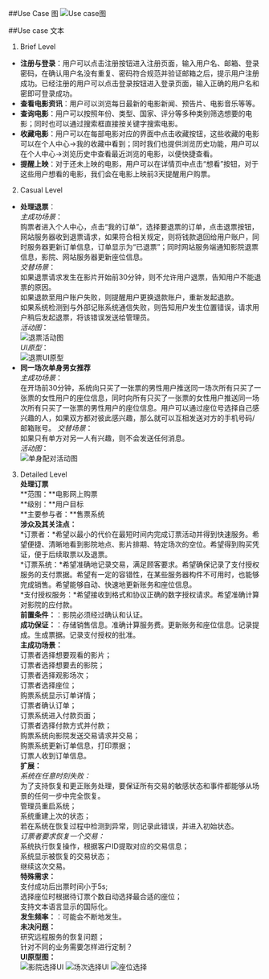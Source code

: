 ##Use Case 图
![Use case图][7]

##Use case 文本

 1. Brief Level
 - **注册与登录**：用户可以点击注册按钮进入注册页面，输入用户名、邮箱、登录密码，在确认用户名没有重复、密码符合规范并验证邮箱之后，提示用户注册成功。已经注册的用户可以点击登录按钮进入登录页面，输入正确的用户名和密即可登录成功。
 - **查看电影资讯**：用户可以浏览每日最新的电影新闻、预告片、电影音乐等等。
 - **查询电影**：用户可以按照年份、类型、国家、评分等多种类别筛选想要的电影；同时也可以通过搜索框直接按关键字搜索电影。
 - **收藏电影**：用户可以在每部电影对应的界面中点击收藏按钮，这些收藏的电影可以在个人中心->我的收藏中看到；同时我们也提供浏览历史功能，用户可以在个人中心->浏览历史中查看最近浏览的电影，以便快捷查看。
 - **提醒上映**：对于还未上映的电影，用户可以在详情页中点击“想看”按钮，对于这些用户想看的电影，我们会在电影上映前3天提醒用户购票。

 2. Casual Level
 - **处理退票**：  
 *主成功场景*：  
 购票者进入个人中心，点击“我的订单”，选择要退票的订单，点击退票按钮，网站服务器收到退票请求，如果符合相关规定，则将钱款退回给用户账户，同时服务器更新订单信息，订单显示为“已退票”；同时网站服务端通知影院退票信息，影院、网站服务器更新座位信息。  
 *交替场景*：  
 如果退票请求发生在影片开始前30分钟，则不允许用户退票，告知用户不能退票的原因。   
 如果退款至用户账户失败，则提醒用户更换退款账户，重新发起退款。  
 如果系统检测到与外部记账系统通信失败，则告知用户发生位置错误，请求用户稍后发起退票，将该错误发送给管理员。  
 *活动图*：  
 ![退票活动图][1]  
 *UI原型*：  
 ![退票UI原型][2]  
 - **同一场次单身男女推荐**  
 *主成功场景*：  
 在开场前30分钟，系统向只买了一张票的男性用户推送同一场次所有只买了一张票的女性用户的座位信息，同时向所有只买了一张票的女性用户推送同一场次所有只买了一张票的男性用户的座位信息。用户可以通过座位号选择自己感兴趣的人，如果双方都对彼此感兴趣，那么就可以互相发送对方的手机号码/邮箱账号。
 *交替场景*：  
 如果只有单方对另一人有兴趣，则不会发送任何消息。  
 *活动图*：  
 ![单身配对活动图][3]  
 3. Detailed Level  
 **处理订票**  
 **范围：**电影网上购票  
 **级别：**用户目标  
 **主要参与者：**售票系统  
 **涉众及其关注点：**  
 *订票者：*希望以最小的代价在最短时间内完成订票活动并得到快速服务。希望便捷、清晰地看到影院地点、影片排期、特定场次的空位。希望得到购买凭证，便于后续取票以及退票。  
 *订票系统：*希望准确地记录交易，满足顾客要求。希望确保记录了支付授权服务的支付票据。希望有一定的容错性，在某些服务器构件不可用时，也能够完成销售。希望能够自动、快速地更新账务和座位信息。  
 *支付授权服务：*希望接收到格式和协议正确的数字授权请求。希望准确计算对影院的应付款。  
 **前置条件：**：影院必须经过确认和认证。  
 **成功保证：**：存储销售信息。准确计算服务费。更新账务和座位信息。记录提成。生成票据。记录支付授权的批准。  
 **主成功场景：**  
 订票者选择想要观看的影片；  
 订票者选择想要去的影院；  
 订票者选择观影场次；  
 订票者选择座位；  
 购票系统显示订单详情；  
 订票者确认订单；  
 订票系统进入付款页面；  
 订票者选择付款方式并付款；  
 购票系统向影院发送交易请求并交易；  
 购票系统更新订单信息，打印票据；  
 订票人收到订单信息。  
 **扩展：**  
 *系统在任意时刻失败：*  
 为了支持恢复和更正账务处理，要保证所有交易的敏感状态和事件都能够从场景的任何一步中完全恢复。  
 管理员重启系统；  
 系统重建上次的状态；  
 若在系统在恢复过程中检测到异常，则记录此错误，并进入初始状态。  
 *订票者要求恢复一个交易：*  
 系统执行恢复操作，根据客户ID提取对应的交易信息；  
 系统显示被恢复的交易状态；  
 继续这次交易。  
 **特殊需求：**  
 支付成功后出票时间小于5s;  
 选择座位时根据待订票个数自动选择最合适的座位；  
 支持文本语言显示的国际化。  
 **发生频率：**：可能会不断地发生。  
 **未决问题：**  
 研究远程服务的恢复问题；  
 针对不同的业务需要怎样进行定制？  
 **UI原型图：**  
 ![影院选择UI][4]
 ![场次选择UI][5]
 ![座位选择][6]


  [1]: https://github.com/team-work-GuangZhou/Guangzhou/blob/master/assets/UML/用例图.png
  [2]: https://raw.githubusercontent.com/HYPJUDY/movie-ticket-and-service-website/master/assets/images/%E9%80%80%E7%A5%A8_UI%E5%8E%9F%E5%9E%8B.png
  [3]: https://raw.githubusercontent.com/HYPJUDY/movie-ticket-and-service-website/master/assets/images/%E5%8D%95%E8%BA%AB%E4%BA%A4%E5%8F%8B_%E6%B4%BB%E5%8A%A8%E5%9B%BE.png
  [4]: https://raw.githubusercontent.com/HYPJUDY/movie-ticket-and-service-website/master/assets/images/%E5%BD%B1%E9%99%A2%E9%80%89%E6%8B%A9_UI.jpg
  [5]: https://raw.githubusercontent.com/HYPJUDY/movie-ticket-and-service-website/master/assets/images/%E5%9C%BA%E6%AC%A1%E9%80%89%E6%8B%A9_UI.jpg
  [6]: https://raw.githubusercontent.com/HYPJUDY/movie-ticket-and-service-website/master/assets/images/%E5%BA%A7%E4%BD%8D%E9%80%89%E6%8B%A9_UI.png
  [7]: https://github.com/HYPJUDY/movie-ticket-and-service-website/blob/master/assets/images/Use_Case%E5%9B%BE.png
  
